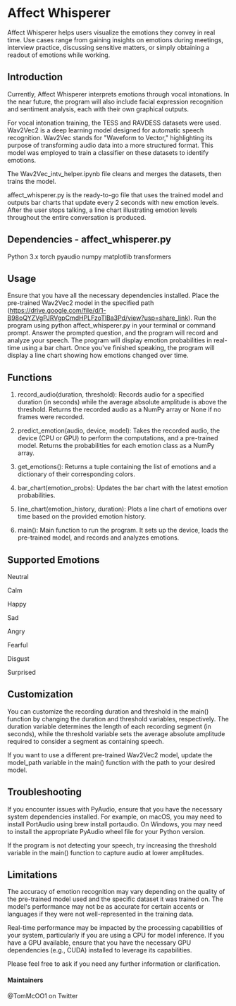 # Affect Whisperer
Affect Whisperer helps users visualize the emotions they convey in real time. Use cases range from gaining insights on emotions during meetings, interview practice, discussing sensitive matters, or simply obtaining a readout of emotions while working.

## Introduction
Currently, Affect Whisperer interprets emotions through vocal intonations. In the near future, the program will also include facial expression recognition and sentiment analysis, each with their own graphical outputs.

For vocal intonation training, the TESS and RAVDESS datasets were used. Wav2Vec2 is a deep learning model designed for automatic speech recognition. Wav2Vec stands for "Waveform to Vector," highlighting its purpose of transforming audio data into a more structured format. This model was employed to train a classifier on these datasets to identify emotions.

The Wav2Vec_intv_helper.ipynb file cleans and merges the datasets, then trains the model.

affect_whisperer.py is the ready-to-go file that uses the trained model and outputs bar charts that update every 2 seconds with new emotion levels. After the user stops talking, a line chart illustrating emotion levels throughout the entire conversation is produced.

## Dependencies - affect_whisperer.py
Python 3.x
torch
pyaudio
numpy
matplotlib
transformers


## Usage
Ensure that you have all the necessary dependencies installed.
Place the pre-trained Wav2Vec2 model in the specified path (https://drive.google.com/file/d/1-B98oQYZVgPJRVgpCmdHPLFzoTlBa3Pd/view?usp=share_link).
Run the program using python affect_whisperer.py in your terminal or command prompt.
Answer the prompted question, and the program will record and analyze your speech.
The program will display emotion probabilities in real-time using a bar chart.
Once you've finished speaking, the program will display a line chart showing how emotions changed over time.


## Functions

1) record_audio(duration, threshold): Records audio for a specified duration (in seconds) while the average absolute amplitude is above the threshold. Returns the recorded audio as a NumPy array or None if no frames were recorded.

2) predict_emotion(audio, device, model): Takes the recorded audio, the device (CPU or GPU) to perform the computations, and a pre-trained model. Returns the probabilities for each emotion class as a NumPy array.

3) get_emotions(): Returns a tuple containing the list of emotions and a dictionary of their corresponding colors.

4) bar_chart(emotion_probs): Updates the bar chart with the latest emotion probabilities.

5) line_chart(emotion_history, duration): Plots a line chart of emotions over time based on the provided emotion history.

6) main(): Main function to run the program. It sets up the device, loads the pre-trained model, and records and analyzes emotions.


## Supported Emotions
Neutral

Calm

Happy

Sad

Angry

Fearful

Disgust

Surprised

## Customization
You can customize the recording duration and threshold in the main() function by changing the duration and threshold variables, respectively. The duration variable determines the length of each recording segment (in seconds), while the threshold variable sets the average absolute amplitude required to consider a segment as containing speech.

If you want to use a different pre-trained Wav2Vec2 model, update the model_path variable in the main() function with the path to your desired model.

## Troubleshooting
If you encounter issues with PyAudio, ensure that you have the necessary system dependencies installed. For example, on macOS, you may need to install PortAudio using brew install portaudio. On Windows, you may need to install the appropriate PyAudio wheel file for your Python version.

If the program is not detecting your speech, try increasing the threshold variable in the main() function to capture audio at lower amplitudes.

## Limitations
The accuracy of emotion recognition may vary depending on the quality of the pre-trained model used and the specific dataset it was trained on. The model's performance may not be as accurate for certain accents or languages if they were not well-represented in the training data.

Real-time performance may be impacted by the processing capabilities of your system, particularly if you are using a CPU for model inference. If you have a GPU available, ensure that you have the necessary GPU dependencies (e.g., CUDA) installed to leverage its capabilities.

Please feel free to ask if you need any further information or clarification.

#### Maintainers
@TomMcOO1 on Twitter

